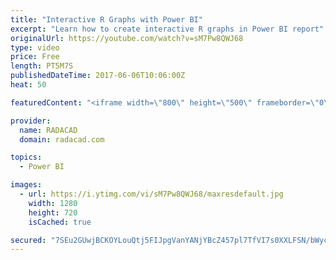 ```yaml
---
title: "Interactive R Graphs with Power BI"
excerpt: "Learn how to create interactive R graphs in Power BI report"
originalUrl: https://youtube.com/watch?v=sM7Pw8QWJ68
type: video
price: Free
length: PT5M7S
publishedDateTime: 2017-06-06T10:06:00Z
heat: 50

featuredContent: "<iframe width=\"800\" height=\"500\" frameborder=\"0\" src=\"https://www.youtube.com/embed/sM7Pw8QWJ68\" allow=\"accelerometer; autoplay; encrypted-media; gyroscope; picture-in-picture\" allowfullscreen></iframe>"

provider:
  name: RADACAD
  domain: radacad.com

topics:
  - Power BI

images:
  - url: https://i.ytimg.com/vi/sM7Pw8QWJ68/maxresdefault.jpg
    width: 1280
    height: 720
    isCached: true

secured: "7SEu2GUwjBCKOYLouQtj5FIJpgVanYANjYBcZ457pl7TfVI7s0XXLFSN/bWycpdEJxWI147PNS17k3UmjUP8GGW8NiIEYJxVyoBD0YVMFQwW+8K+d+R+udgAwjjE0/oKSqi9CusK6KDTzjR4150p7ZEU3nVacY0r9V6VFI+iNepqlVkUBrmrCt7YpiNAO3+9s/CqtrA6dCezy2/rowvlkhB5V/FY9DMM3wSA4NulJ4/484hK92IPq5ObnILAQcBnf1Muw0ffVB8c5OusLh0RmkhusHA+J+DEWVStTv83YRgWMo1nuLYM5Osj1u9KP3WiPsYgRD5mUC2FbxUhdhgSWXTul2cq1/hlz/V7HyW68em0HfkJAWo0kFhCEY0sVbfc5CjT8BCPuW+GoQEry7MzKFOYlAUP8mvIsDWaMPAwtqc=;a0+l/hg/PfS8h6kVskjUaQ=="
---
```


